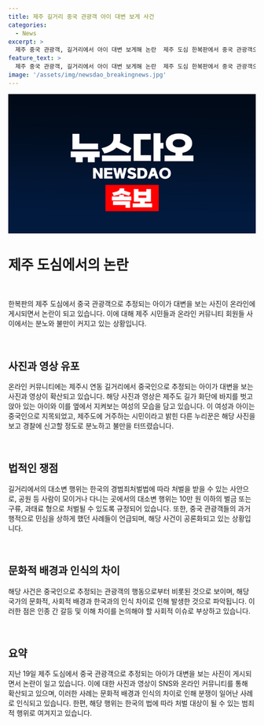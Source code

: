 ```yaml
---
title: 제주 길거리 중국 관광객 아이 대변 보게 사건
categories:
  - News
excerpt: >
  제주 중국 관광객, 길거리에서 아이 대변 보게해 논란  제주 도심 한복판에서 중국 관광객으로 추정되는 아이가 대변을 보는 사진이 논란이다. 길거리에서의 불건전한 행동에 대한 분노와 처벌 규정이 이슈가 되는 가운데, 중국 관광객들의 공공장소에서의 무례한 행동에 대한 논란이 끊이지 않고 있다. 이에 대한 경범죄 처벌법에 따른 처벌이 요구되고 있다.
feature_text: >
  제주 중국 관광객, 길거리에서 아이 대변 보게해 논란  제주 도심 한복판에서 중국 관광객으로 추정되는 아이가 대변을 보는 사진이 논란이다. 길거리에서의 불건전한 행동에 대한 분노와 처벌 규정이 이슈가 되는 가운데, 중국 관광객들의 공공장소에서의 무례한 행동에 대한 논란이 끊이지 않고 있다. 이에 대한 경범죄 처벌법에 따른 처벌이 요구되고 있다.
image: '/assets/img/newsdao_breakingnews.jpg'
---
```


<p><img src="/assets/img/newsdao_breakingnews.jpg" alt="implanttips 속보" /></p>

<h1 data-ke-size="size28">제주 도심에서의 논란</h1>

<p data-ke-size="size16">&nbsp;</p>

<p>한복판의 제주 도심에서 중국 관광객으로 추정되는 아이가 대변을 보는 사진이 온라인에 게시되면서 논란이 되고 있습니다. 이에 대해 제주 시민들과 온라인 커뮤니티 회원들 사이에서는 분노와 불만이 커지고 있는 상황입니다.</p>

<p data-ke-size="size16">&nbsp;</p>

<h2 data-ke-size="size26">사진과 영상 유포</h2>

<p data-ke-size="size16">온라인 커뮤니티에는 제주시 연동 길거리에서 중국인으로 추정되는 아이가 대변을 보는 사진과 영상이 확산되고 있습니다. 해당 사진과 영상은 제주도 길가 화단에 바지를 벗고 앉아 있는 아이와 이를 옆에서 지켜보는 여성의 모습을 담고 있습니다. 이 여성과 아이는 중국인으로 지목되었고, 제주도에 거주하는 시민이라고 밝힌 다른 누리꾼은 해당 사진을 보고 경찰에 신고할 정도로 분노하고 불만을 터뜨렸습니다.</p>

<p data-ke-size="size16">&nbsp;</p>

<h2 data-ke-size="size26">법적인 쟁점</h2>

<p data-ke-size="size16">길거리에서의 대소변 행위는 한국의 경범죄처벌법에 따라 처벌을 받을 수 있는 사안으로, 공원 등 사람이 모이거나 다니는 곳에서의 대소변 행위는 10만 원 이하의 벌금 또는 구류, 과태료 형으로 처벌될 수 있도록 규정되어 있습니다. 또한, 중국 관광객들의 과거 행적으로 민심을 상하게 했던 사례들이 언급되며, 해당 사건이 공론화되고 있는 상황입니다.</p>

<p data-ke-size="size16">&nbsp;</p>

<h2 data-ke-size="size26">문화적 배경과 인식의 차이</h2>

<p data-ke-size="size16">해당 사건은 중국인으로 추정되는 관광객의 행동으로부터 비롯된 것으로 보이며, 해당 국가의 문화적, 사회적 배경과 한국과의 인식 차이로 인해 발생한 것으로 파악됩니다. 이러한 점은 인종 간 갈등 및 이해 차이를 논의해야 할 사회적 이슈로 부상하고 있습니다.</p>

<p data-ke-size="size16">&nbsp;</p>

<h2 data-ke-size="size26">요약</h2>

<p data-ke-size="size16">지난 19일 제주 도심에서 중국 관광객으로 추정되는 아이가 대변을 보는 사진이 게시되면서 논란이 일고 있습니다. 이에 대한 사진과 영상이 SNS와 온라인 커뮤니티를 통해 확산되고 있으며, 이러한 사례는 문화적 배경과 인식의 차이로 인해 분쟁이 일어난 사례로 인식되고 있습니다. 한편, 해당 행위는 한국의 법에 따라 처벌 대상이 될 수 있는 범죄적 행위로 여겨지고 있습니다.</p>

<p data-ke-size="size16">&nbsp;</p>

